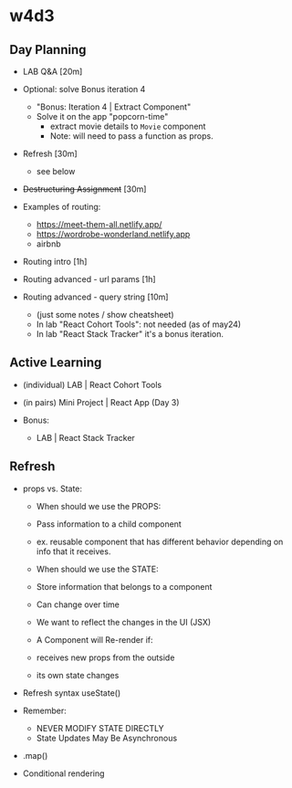 
# w4d3


<!-- 

- Continue working on "popcorn-time"

- UPDATE: before routing, do "Lifting State Up"
  - Display number of movies in the header

- todo: add quick exercise with routing

-->




## Day Planning
 
- LAB Q&A [20m]

- Optional: solve Bonus iteration 4 
  - "Bonus: Iteration 4 | Extract Component"
  - Solve it on the app "popcorn-time"
    - extract movie details to `Movie` component
    - Note: will need to pass a function as props.

- Refresh [30m]
  - see below


- ~~Destructuring Assignment~~ [30m]


- Examples of routing: 
  - https://meet-them-all.netlify.app/
  - https://wordrobe-wonderland.netlify.app
  - airbnb
- Routing intro [1h]
- Routing advanced - url params [1h]
- Routing advanced - query string [10m]
  - (just some notes / show cheatsheet) 
  - In lab "React Cohort Tools": not needed (as of may24)
  - In lab "React Stack Tracker" it's a bonus iteration.



## Active Learning

- (individual) LAB | React Cohort Tools

- (in pairs) Mini Project | React App (Day 3)

- Bonus: 
  - LAB | React Stack Tracker




## Refresh

- props vs. State:

    - When should we use the PROPS:
    - Pass information to a child component
    - ex. reusable component that has different behavior depending on info that it receives.

    - When should we use the STATE:
    - Store information that belongs to a component
    - Can change over time
    - We want to reflect the changes in the UI (JSX)

    - A Component will Re-render if:
    - receives new props from the outside
    - its own state changes

- Refresh syntax useState()

- Remember:
  - NEVER MODIFY STATE DIRECTLY 
  - State Updates May Be Asynchronous

- .map()

- Conditional rendering


